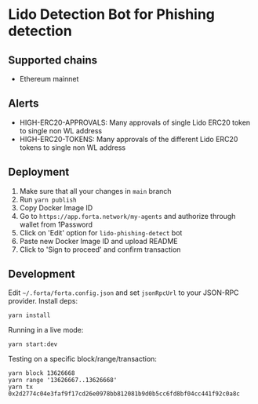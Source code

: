 # Lido Detection Bot for Phishing detection

## Supported chains

- Ethereum mainnet

## Alerts

- HIGH-ERC20-APPROVALS: Many approvals of single Lido ERC20 token to single non WL address
- HIGH-ERC20-TOKENS: Many approvals of the different Lido ERC20 tokens to single non WL address

## Deployment

1. Make sure that all your changes in `main` branch
2. Run `yarn publish`
3. Copy Docker Image ID
4. Go to `https://app.forta.network/my-agents` and authorize through wallet from 1Password
5. Click on 'Edit' option for `lido-phishing-detect` bot
6. Paste new Docker Image ID and upload README
7. Click to 'Sign to proceed' and confirm transaction

## Development

Edit `~/.forta/forta.config.json` and set `jsonRpcUrl` to your JSON-RPC provider. Install deps:

```
yarn install
```

Running in a live mode:

```
yarn start:dev
```

Testing on a specific block/range/transaction:

```
yarn block 13626668
yarn range '13626667..13626668'
yarn tx 0x2d2774c04e3faf9f17cd26e0978bb812081b9d0b5cc6fd8bf04cc441f92c0a8c
```
